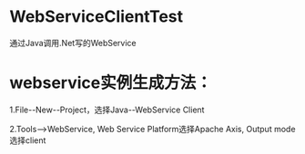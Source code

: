 # WebServiceClientTest
通过Java调用.Net写的WebService


# webservice实例生成方法：
1.File--New--Project，选择Java--WebService Client

2.Tools-->WebService, Web Service Platform选择Apache Axis, Output mode选择client

